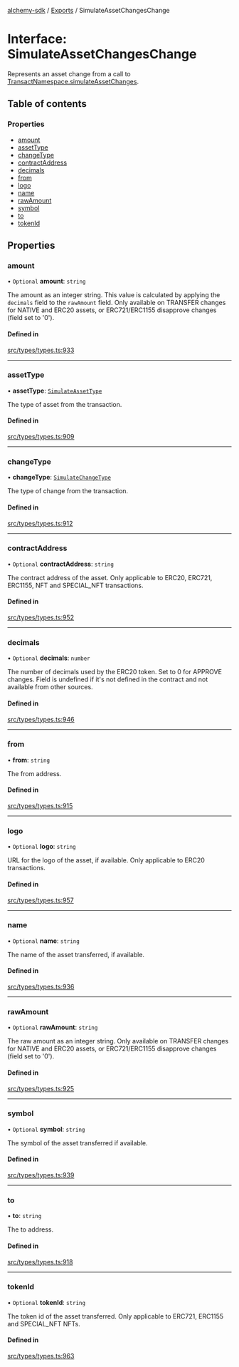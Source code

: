 [alchemy-sdk](../README.md) / [Exports](../modules.md) / SimulateAssetChangesChange

# Interface: SimulateAssetChangesChange

Represents an asset change from a call to
[TransactNamespace.simulateAssetChanges](../classes/TransactNamespace.md#simulateassetchanges).

## Table of contents

### Properties

- [amount](SimulateAssetChangesChange.md#amount)
- [assetType](SimulateAssetChangesChange.md#assettype)
- [changeType](SimulateAssetChangesChange.md#changetype)
- [contractAddress](SimulateAssetChangesChange.md#contractaddress)
- [decimals](SimulateAssetChangesChange.md#decimals)
- [from](SimulateAssetChangesChange.md#from)
- [logo](SimulateAssetChangesChange.md#logo)
- [name](SimulateAssetChangesChange.md#name)
- [rawAmount](SimulateAssetChangesChange.md#rawamount)
- [symbol](SimulateAssetChangesChange.md#symbol)
- [to](SimulateAssetChangesChange.md#to)
- [tokenId](SimulateAssetChangesChange.md#tokenid)

## Properties

### amount

• `Optional` **amount**: `string`

The amount as an integer string. This value is calculated by applying the
`decimals` field to the `rawAmount` field. Only available on TRANSFER
changes for NATIVE and ERC20 assets, or ERC721/ERC1155 disapprove changes
(field set to '0').

#### Defined in

[src/types/types.ts:933](https://github.com/alchemyplatform/alchemy-sdk-js/blob/1ee40cb2/src/types/types.ts#L933)

___

### assetType

• **assetType**: [`SimulateAssetType`](../enums/SimulateAssetType.md)

The type of asset from the transaction.

#### Defined in

[src/types/types.ts:909](https://github.com/alchemyplatform/alchemy-sdk-js/blob/1ee40cb2/src/types/types.ts#L909)

___

### changeType

• **changeType**: [`SimulateChangeType`](../enums/SimulateChangeType.md)

The type of change from the transaction.

#### Defined in

[src/types/types.ts:912](https://github.com/alchemyplatform/alchemy-sdk-js/blob/1ee40cb2/src/types/types.ts#L912)

___

### contractAddress

• `Optional` **contractAddress**: `string`

The contract address of the asset. Only applicable to ERC20, ERC721,
ERC1155, NFT and SPECIAL_NFT transactions.

#### Defined in

[src/types/types.ts:952](https://github.com/alchemyplatform/alchemy-sdk-js/blob/1ee40cb2/src/types/types.ts#L952)

___

### decimals

• `Optional` **decimals**: `number`

The number of decimals used by the ERC20 token. Set to 0 for APPROVE
changes. Field is undefined if it's not defined in the contract and not
available from other sources.

#### Defined in

[src/types/types.ts:946](https://github.com/alchemyplatform/alchemy-sdk-js/blob/1ee40cb2/src/types/types.ts#L946)

___

### from

• **from**: `string`

The from address.

#### Defined in

[src/types/types.ts:915](https://github.com/alchemyplatform/alchemy-sdk-js/blob/1ee40cb2/src/types/types.ts#L915)

___

### logo

• `Optional` **logo**: `string`

URL for the logo of the asset, if available. Only applicable to ERC20 transactions.

#### Defined in

[src/types/types.ts:957](https://github.com/alchemyplatform/alchemy-sdk-js/blob/1ee40cb2/src/types/types.ts#L957)

___

### name

• `Optional` **name**: `string`

The name of the asset transferred, if available.

#### Defined in

[src/types/types.ts:936](https://github.com/alchemyplatform/alchemy-sdk-js/blob/1ee40cb2/src/types/types.ts#L936)

___

### rawAmount

• `Optional` **rawAmount**: `string`

The raw amount as an integer string. Only available on TRANSFER changes for
NATIVE and ERC20 assets, or ERC721/ERC1155 disapprove changes (field set to
'0').

#### Defined in

[src/types/types.ts:925](https://github.com/alchemyplatform/alchemy-sdk-js/blob/1ee40cb2/src/types/types.ts#L925)

___

### symbol

• `Optional` **symbol**: `string`

The symbol of the asset transferred if available.

#### Defined in

[src/types/types.ts:939](https://github.com/alchemyplatform/alchemy-sdk-js/blob/1ee40cb2/src/types/types.ts#L939)

___

### to

• **to**: `string`

The to address.

#### Defined in

[src/types/types.ts:918](https://github.com/alchemyplatform/alchemy-sdk-js/blob/1ee40cb2/src/types/types.ts#L918)

___

### tokenId

• `Optional` **tokenId**: `string`

The token id of the asset transferred. Only applicable to ERC721,
ERC1155 and SPECIAL_NFT NFTs.

#### Defined in

[src/types/types.ts:963](https://github.com/alchemyplatform/alchemy-sdk-js/blob/1ee40cb2/src/types/types.ts#L963)
